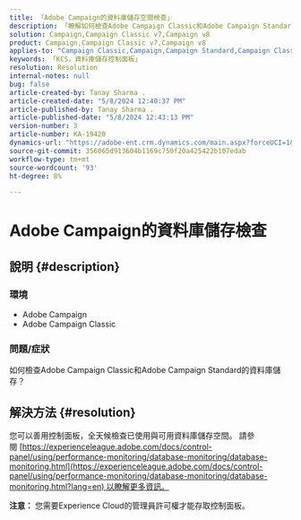 ```yaml
---
title: 「Adobe Campaign的資料庫儲存空間檢查」
description: 「瞭解如何檢查Adobe Campaign Classic和Adobe Campaign Standard的資料庫儲存。」
solution: Campaign,Campaign Classic v7,Campaign v8
product: Campaign,Campaign Classic v7,Campaign v8
applies-to: "Campaign Classic,Campaign,Campaign Standard,Campaign Classic v7,Campaign v8"
keywords: 「KCS，資料庫儲存控制面板」
resolution: Resolution
internal-notes: null
bug: false
article-created-by: Tanay Sharma .
article-created-date: "5/8/2024 12:40:37 PM"
article-published-by: Tanay Sharma .
article-published-date: "5/8/2024 12:43:13 PM"
version-number: 3
article-number: KA-19420
dynamics-url: "https://adobe-ent.crm.dynamics.com/main.aspx?forceUCI=1&pagetype=entityrecord&etn=knowledgearticle&id=70a9e325-380d-ef11-9f8a-6045bd026dc7"
source-git-commit: 356065d913604b1169c750f20a425422b107edab
workflow-type: tm+mt
source-wordcount: '93'
ht-degree: 8%

---
```


# Adobe Campaign的資料庫儲存檢查

## 說明 {#description}


### 環境

- Adobe Campaign
- Adobe Campaign Classic


### 問題/症狀

如何檢查Adobe Campaign Classic和Adobe Campaign Standard的資料庫儲存？


## 解決方法 {#resolution}


您可以善用控制面板，全天候檢查已使用與可用資料庫儲存空間。 請參閱 [https://experienceleague.adobe.com/docs/control-panel/using/performance-monitoring/database-monitoring/database-monitoring.html](https://experienceleague.adobe.com/docs/control-panel/using/performance-monitoring/database-monitoring/database-monitoring.html?lang=en) 以瞭解更多資訊。

<b>注意：</b> 您需要Experience Cloud的管理員許可權才能存取控制面板。
